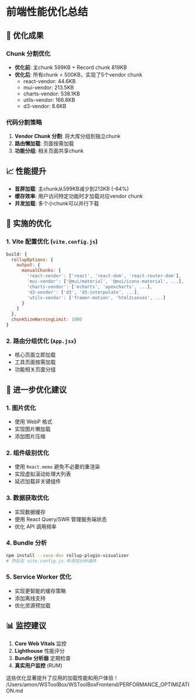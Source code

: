 # 前端性能优化总结

## 🎯 优化成果

### Chunk 分割优化

- **优化前**: 主chunk 599KB + Record chunk 819KB
- **优化后**: 所有chunk < 500KB，实现了5个vendor chunk
  - react-vendor: 44.6KB
  - mui-vendor: 213.5KB
  - charts-vendor: 538.1KB
  - utils-vendor: 166.8KB
  - d3-vendor: 8.6KB

### 代码分割策略

1. **Vendor Chunk 分割**: 将大库分组到独立chunk
2. **路由懒加载**: 页面按需加载
3. **功能分组**: 相关页面共享chunk

## 📈 性能提升

- **首屏加载**: 主chunk从599KB减少到213KB (-64%)
- **缓存效率**: 用户访问特定功能时才加载对应vendor chunk
- **并发加载**: 多个小chunk可以并行下载

## 🔧 实施的优化

### 1. Vite 配置优化 (`vite.config.js`)

```javascript
build: {
  rollupOptions: {
    output: {
      manualChunks: {
        'react-vendor': ['react', 'react-dom', 'react-router-dom'],
        'mui-vendor': ['@mui/material', '@mui/icons-material', ...],
        'charts-vendor': ['echarts', 'apexcharts', ...],
        'd3-vendor': ['d3', 'd3-interpolate', ...],
        'utils-vendor': ['framer-motion', 'html2canvas', ...]
      }
    }
  },
  chunkSizeWarningLimit: 1000
}
```

### 2. 路由分组优化 (`App.jsx`)

- 核心页面立即加载
- 工具页面按需加载
- 功能相关页面分组

## 🚀 进一步优化建议

### 1. 图片优化

- 使用 WebP 格式
- 实现图片懒加载
- 添加图片压缩

### 2. 组件级别优化

- 使用 `React.memo` 避免不必要的重渲染
- 实现虚拟滚动处理大列表
- 延迟加载非关键组件

### 3. 数据获取优化

- 实现数据缓存
- 使用 React Query/SWR 管理服务端状态
- 优化 API 调用频率

### 4. Bundle 分析

```bash
npm install --save-dev rollup-plugin-visualizer
# 然后在 vite.config.js 中添加分析插件
```

### 5. Service Worker 优化

- 实现更智能的缓存策略
- 添加离线支持
- 优化资源预加载

## 📊 监控建议

1. **Core Web Vitals** 监控
2. **Lighthouse** 性能评分
3. **Bundle 分析器** 定期检查
4. **真实用户监控** (RUM)

这些优化显著提升了应用的加载性能和用户体验！</content>
<parameter name="filePath">/Users/amon/WSToolBox/WSToolBoxFrontend/PERFORMANCE_OPTIMIZATION.md